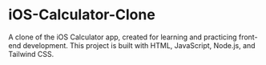 # iOS-Calculator-Clone
A clone of the iOS Calculator app, created for learning and practicing front-end development. This project is built with HTML, JavaScript, Node.js, and Tailwind CSS.
